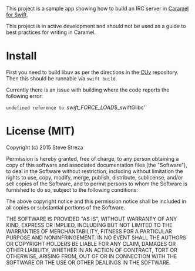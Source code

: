 This project is a sample app showing how to build an IRC server in [Caramel for Swift](https://github.com/CaramelForSwift/Caramel.git).

This project is in active development and should not be used as a guide to best practices for writing in Caramel.

# Install

First you need to build libuv as per the directions in the [CUv](https://github.com/CaramelForSwift/CUv) repository. Then this should be runnable via `swift build`.

Currently there is an issue with building where the code reports the following error:

`undefined reference to `_swift_FORCE_LOAD_$_swiftGlibc'`

# License (MIT) 

Copyright (c) 2015 Steve Streza

Permission is hereby granted, free of charge, to any person obtaining a copy
of this software and associated documentation files (the "Software"), to deal
in the Software without restriction, including without limitation the rights
to use, copy, modify, merge, publish, distribute, sublicense, and/or sell
copies of the Software, and to permit persons to whom the Software is
furnished to do so, subject to the following conditions:

The above copyright notice and this permission notice shall be included in
all copies or substantial portions of the Software.

THE SOFTWARE IS PROVIDED "AS IS", WITHOUT WARRANTY OF ANY KIND, EXPRESS OR
IMPLIED, INCLUDING BUT NOT LIMITED TO THE WARRANTIES OF MERCHANTABILITY,
FITNESS FOR A PARTICULAR PURPOSE AND NONINFRINGEMENT. IN NO EVENT SHALL THE
AUTHORS OR COPYRIGHT HOLDERS BE LIABLE FOR ANY CLAIM, DAMAGES OR OTHER
LIABILITY, WHETHER IN AN ACTION OF CONTRACT, TORT OR OTHERWISE, ARISING FROM,
OUT OF OR IN CONNECTION WITH THE SOFTWARE OR THE USE OR OTHER DEALINGS IN
THE SOFTWARE.
